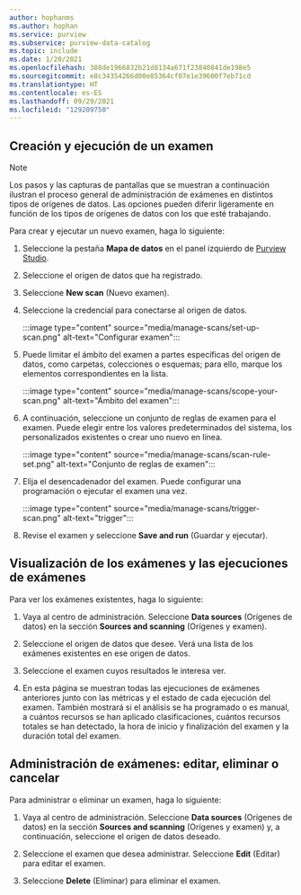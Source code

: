 ```yaml
---
author: hophanms
ms.author: hophan
ms.service: purview
ms.subservice: purview-data-catalog
ms.topic: include
ms.date: 1/20/2021
ms.openlocfilehash: 388de1966832b21d8134a671f23840841de198e5
ms.sourcegitcommit: e8c34354266d00e85364cf07e1e39600f7eb71cd
ms.translationtype: HT
ms.contentlocale: es-ES
ms.lasthandoff: 09/29/2021
ms.locfileid: "129209750"
---
```

## <a name="creating-and-running-a-scan"></a>Creación y ejecución de un examen

> [!Note] 
> Los pasos y las capturas de pantallas que se muestran a continuación ilustran el proceso general de administración de exámenes en distintos tipos de orígenes de datos. Las opciones pueden diferir ligeramente en función de los tipos de orígenes de datos con los que esté trabajando.

Para crear y ejecutar un nuevo examen, haga lo siguiente:

1. Seleccione la pestaña **Mapa de datos** en el panel izquierdo de [Purview Studio](https://web.purview.azure.com/resource/).

1. Seleccione el origen de datos que ha registrado.

1. Seleccione **New scan** (Nuevo examen).

1. Seleccione la credencial para conectarse al origen de datos. 

   :::image type="content" source="media/manage-scans/set-up-scan.png" alt-text="Configurar examen":::

1. Puede limitar el ámbito del examen a partes específicas del origen de datos, como carpetas, colecciones o esquemas; para ello, marque los elementos correspondientes en la lista.

   :::image type="content" source="media/manage-scans/scope-your-scan.png" alt-text="Ámbito del examen":::

1. A continuación, seleccione un conjunto de reglas de examen para el examen. Puede elegir entre los valores predeterminados del sistema, los personalizados existentes o crear uno nuevo en línea.

   :::image type="content" source="media/manage-scans/scan-rule-set.png" alt-text="Conjunto de reglas de examen":::

1. Elija el desencadenador del examen. Puede configurar una programación o ejecutar el examen una vez.

   :::image type="content" source="media/manage-scans/trigger-scan.png" alt-text="trigger":::

1. Revise el examen y seleccione **Save and run** (Guardar y ejecutar).

## <a name="viewing-your-scans-and-scan-runs"></a>Visualización de los exámenes y las ejecuciones de exámenes

Para ver los exámenes existentes, haga lo siguiente:

1. Vaya al centro de administración. Seleccione **Data sources** (Orígenes de datos) en la sección **Sources and scanning** (Orígenes y examen). 

2. Seleccione el origen de datos que desee. Verá una lista de los exámenes existentes en ese origen de datos.

3. Seleccione el examen cuyos resultados le interesa ver.

4. En esta página se muestran todas las ejecuciones de exámenes anteriores junto con las métricas y el estado de cada ejecución del examen. También mostrará si el análisis se ha programado o es manual, a cuántos recursos se han aplicado clasificaciones, cuántos recursos totales se han detectado, la hora de inicio y finalización del examen y la duración total del examen.

## <a name="manage-your-scans---edit-delete-or-cancel"></a>Administración de exámenes: editar, eliminar o cancelar

Para administrar o eliminar un examen, haga lo siguiente:

1. Vaya al centro de administración. Seleccione **Data sources** (Orígenes de datos) en la sección **Sources and scanning** (Orígenes y examen) y, a continuación, seleccione el origen de datos deseado.

2. Seleccione el examen que desea administrar. Seleccione **Edit** (Editar) para editar el examen.

3. Seleccione **Delete** (Eliminar) para eliminar el examen. 
